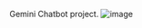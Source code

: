 Gemini Chatbot project.
![image](https://github.com/user-attachments/assets/5ce3ad64-2975-4760-9903-8ec362f6730e)
